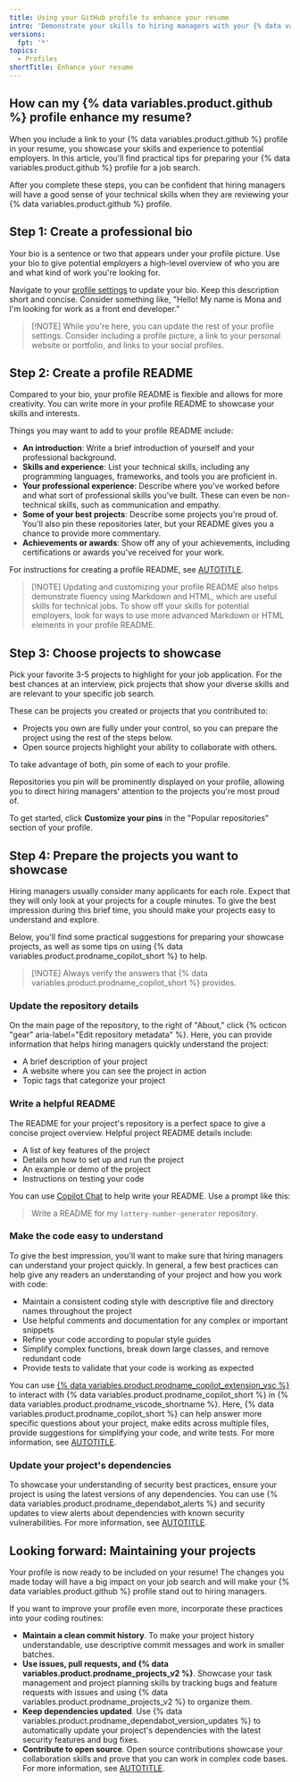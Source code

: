 ```yaml
---
title: Using your GitHub profile to enhance your resume
intro: 'Demonstrate your skills to hiring managers with your {% data variables.product.github %} profile.'
versions:
  fpt: '*'
topics:
  - Profiles
shortTitle: Enhance your resume
---
```


## How can my {% data variables.product.github %} profile enhance my resume?

When you include a link to your {% data variables.product.github %} profile in your resume, you showcase your skills and experience to potential employers. In this article, you'll find practical tips for preparing your {% data variables.product.github %} profile for a job search.

After you complete these steps, you can be confident that hiring managers will have a good sense of your technical skills when they are reviewing your {% data variables.product.github %} profile.

## Step 1: Create a professional bio

Your bio is a sentence or two that appears under your profile picture. Use your bio to give potential employers a high-level overview of who you are and what kind of work you're looking for.

Navigate to your [profile settings](https://github.com/settings/profile) to update your bio. Keep this description short and concise. Consider something like, "Hello! My name is Mona and I'm looking for work as a front end developer."

> [!NOTE] While you're here, you can update the rest of your profile settings. Consider including a profile picture, a link to your personal website or portfolio, and links to your social profiles.

## Step 2: Create a profile README

Compared to your bio, your profile README is flexible and allows for more creativity. You can write more in your profile README to showcase your skills and interests.

Things you may want to add to your profile README include:

* **An introduction**: Write a brief introduction of yourself and your professional background.
* **Skills and experience**: List your technical skills, including any programming languages, frameworks, and tools you are proficient in.
* **Your professional experience**: Describe where you've worked before and what sort of professional skills you've built. These can even be non-technical skills, such as communication and empathy.
* **Some of your best projects**: Describe some projects you're proud of. You'll also pin these repositories later, but your README gives you a chance to provide more commentary.
* **Achievements or awards**: Show off any of your achievements, including certifications or awards you've received for your work.

For instructions for creating a profile README, see [AUTOTITLE](/account-and-profile/setting-up-and-managing-your-github-profile/customizing-your-profile/managing-your-profile-readme#adding-a-profile-readme).

> [!NOTE] Updating and customizing your profile README also helps demonstrate fluency using Markdown and HTML, which are useful skills for technical jobs. To show off your skills for potential employers, look for ways to use more advanced Markdown or HTML elements in your profile README.

## Step 3: Choose projects to showcase

Pick your favorite 3-5 projects to highlight for your job application. For the best chances at an interview, pick projects that show your diverse skills and are relevant to your specific job search.

These can be projects you created or projects that you contributed to:

* Projects you own are fully under your control, so you can prepare the project using the rest of the steps below.
* Open source projects highlight your ability to collaborate with others.

To take advantage of both, pin some of each to your profile.

Repositories you pin will be prominently displayed on your profile, allowing you to direct hiring managers' attention to the projects you're most proud of.

To get started, click **Customize your pins** in the "Popular repositories" section of your profile.

## Step 4: Prepare the projects you want to showcase

Hiring managers usually consider many applicants for each role. Expect that they will only look at your projects for a couple minutes. To give the best impression during this brief time, you should make your projects easy to understand and explore.

Below, you'll find some practical suggestions for preparing your showcase projects, as well as some tips on using {% data variables.product.prodname_copilot_short %} to help.

> [!NOTE] Always verify the answers that {% data variables.product.prodname_copilot_short %} provides.

### Update the repository details

On the main page of the repository, to the right of "About," click {% octicon "gear" aria-label="Edit repository metadata" %}. Here, you can provide information that helps hiring managers quickly understand the project:
* A brief description of your project
* A website where you can see the project in action
* Topic tags that categorize your project

### Write a helpful README

The README for your project's repository is a perfect space to give a concise project overview. Helpful project README details include:
* A list of key features of the project
* Details on how to set up and run the project
* An example or demo of the project
* Instructions on testing your code

You can use [Copilot Chat](https://github.com/copilot) to help write your README. Use a prompt like this:
>Write a README for my `lottery-number-generator` repository.

### Make the code easy to understand

To give the best impression, you'll want to make sure that hiring managers can understand your project quickly. In general, a few best practices can help give any readers an understanding of your project and how you work with code:

* Maintain a consistent coding style with descriptive file and directory names throughout the project
* Use helpful comments and documentation for any complex or important snippets
* Refine your code according to popular style guides
* Simplify complex functions, break down large classes, and remove redundant code
* Provide tests to validate that your code is working as expected

You can use [{% data variables.product.prodname_copilot_extension_vsc %}](https://marketplace.visualstudio.com/items?itemName=GitHub.copilot) to interact with {% data variables.product.prodname_copilot_short %} in {% data variables.product.prodname_vscode_shortname %}. Here, {% data variables.product.prodname_copilot_short %} can help answer more specific questions about your project, make edits across multiple files, provide suggestions for simplifying your code, and write tests. For more information, see [AUTOTITLE](/copilot/using-github-copilot/guides-on-using-github-copilot/writing-tests-with-github-copilot).

### Update your project's dependencies

To showcase your understanding of security best practices, ensure your project is using the latest versions of any dependencies. You can use {% data variables.product.prodname_dependabot_alerts %} and security updates to view alerts about dependencies with known security vulnerabilities. For more information, see [AUTOTITLE](/code-security/dependabot/dependabot-alerts/about-dependabot-alerts).

## Looking forward: Maintaining your projects

Your profile is now ready to be included on your resume! The changes you made today will have a big impact on your job search and will make your {% data variables.product.github %} profile stand out to hiring managers.

If you want to improve your profile even more, incorporate these practices into your coding routines:

* **Maintain a clean commit history**. To make your project history understandable, use descriptive commit messages and work in smaller batches.
* **Use issues, pull requests, and {% data variables.product.prodname_projects_v2 %}**. Showcase your task management and project planning skills by tracking bugs and feature requests with issues and using {% data variables.product.prodname_projects_v2 %} to organize them.
* **Keep dependencies updated**. Use {% data variables.product.prodname_dependabot_version_updates %} to automatically update your project's dependencies with the latest security features and bug fixes.
* **Contribute to open source**. Open source contributions showcase your collaboration skills and prove that you can work in complex code bases. For more information, see [AUTOTITLE](/get-started/exploring-projects-on-github/finding-ways-to-contribute-to-open-source-on-github).
